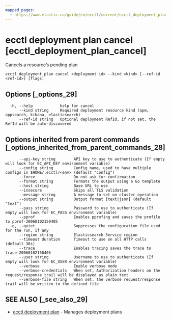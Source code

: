 ```yaml
---
mapped_pages:
  - https://www.elastic.co/guide/en/ecctl/current/ecctl_deployment_plan_cancel.html
---
```


# ecctl deployment plan cancel [ecctl_deployment_plan_cancel]

Cancels a resource’s pending plan

```
ecctl deployment plan cancel <deployment id> --kind <kind> [--ref-id <ref-id>] [flags]
```


## Options [_options_29]

```
  -h, --help            help for cancel
      --kind string     Required deployment resource kind (apm, appsearch, kibana, elasticsearch)
      --ref-id string   Optional deployment RefId, if not set, the RefId will be auto-discovered
```


## Options inherited from parent commands [_options_inherited_from_parent_commands_28]

```
      --api-key string        API key to use to authenticate (If empty will look for EC_API_KEY environment variable)
      --config string         Config name, used to have multiple configs in $HOME/.ecctl/<env> (default "config")
      --force                 Do not ask for confirmation
      --format string         Formats the output using a Go template
      --host string           Base URL to use
      --insecure              Skips all TLS validation
      --message string        A message to set on cluster operation
      --output string         Output format [text|json] (default "text")
      --pass string           Password to use to authenticate (If empty will look for EC_PASS environment variable)
      --pprof                 Enables pprofing and saves the profile to pprof-20060102150405
  -q, --quiet                 Suppresses the configuration file used for the run, if any
      --region string         Elasticsearch Service region
      --timeout duration      Timeout to use on all HTTP calls (default 30s)
      --trace                 Enables tracing saves the trace to trace-20060102150405
      --user string           Username to use to authenticate (If empty will look for EC_USER environment variable)
      --verbose               Enable verbose mode
      --verbose-credentials   When set, Authorization headers on the request/response trail will be displayed as plain text
      --verbose-file string   When set, the verbose request/response trail will be written to the defined file
```


## SEE ALSO [_see_also_29]

* [ecctl deployment plan](/reference/ecctl_deployment_plan.md)	 - Manages deployment plans

